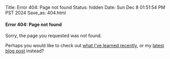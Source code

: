Title: Error 404: Page not found
Status: hidden
Date: Sun Dec  8 01:51:54 PM PST 2024
Save_as: 404.html

#### Error 404: Page not found

Sorry, the page you requested was not found.

Perhaps you would like to check out [what I've learned recently](/til), or my [latest blog
post](/blog) instead?
